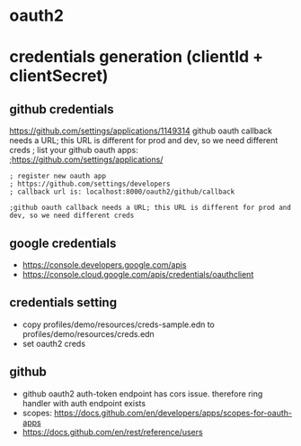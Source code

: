 # oauth2

# credentials generation (clientId + clientSecret)

## github credentials
  https://github.com/settings/applications/1149314
  github oauth callback needs a URL; this URL is different for prod and dev, so we need different creds 
    ; list your github oauth apps:
    ;https://github.com/settings/applications/
    
    ; register new oauth app
    ; https://github.com/settings/developers
    ; callback url is: localhost:8000/oauth2/github/callback    
    
    ;github oauth callback needs a URL; this URL is different for prod and dev, so we need different creds 

## google credentials
  - https://console.developers.google.com/apis
  - https://console.cloud.google.com/apis/credentials/oauthclient


## credentials setting
- copy profiles/demo/resources/creds-sample.edn to profiles/demo/resources/creds.edn 
- set oauth2 creds


## github
- github oauth2 auth-token endpoint has cors issue. therefore ring handler with auth endpoint exists
- scopes: https://docs.github.com/en/developers/apps/scopes-for-oauth-apps
- https://docs.github.com/en/rest/reference/users


